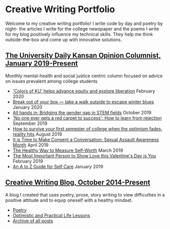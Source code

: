 # Creative Writing Portfolio
Welcome to my creative writing portfolio! I write code by day and poetry by night- the articles I write for the college newspaper and the poems I write for my blog positively influence my technical skills. They help me think outside-the-box and come up with innovative solutions.

## [The University Daily Kansan Opinion Columnist, January 2019-Present](http://www.kansan.com/search/?sd=desc&l=25&s=start_time&f=html&t=article%2Cvideo%2Cyoutube%2Ccollection&app=editorial&nsa=eedition&q=archana)

Monthly mental-health and social justice centric column focused on advice on issues prevalent among college students

* ['Colors of KU' helps advance equity and explore liberation](http://www.kansan.com/opinion/colors-of-ku-helps-advance-equity-and-explore-liberation/article_9aaafbb2-4dc8-11ea-b14b-477b70cd204c.html) February 2020
* [Break out of your box — take a walk outside to escape winter blues](http://www.kansan.com/opinion/break-out-of-your-box-take-a-walk-outside-to/article_af5807e4-4391-11ea-826b-8fd0b302b923.html) January 2020
* [All hands in: Bridging the gender gap in STEM fields](http://www.kansan.com/opinion/all-hands-in-bridging-the-gender-gap-in-stem-fields/article_3528c424-f371-11e9-999f-0b761cdcaa86.html) October 2019
* ['No one ever gets a red carpet to success': How to learn from rejection](http://www.kansan.com/opinion/no-one-ever-gets-a-red-carpet-to-success-how/article_8e6c3140-de29-11e9-9776-7f217f098cf6.html) September 2019
* [How to survive your first semester of college when the optimism fades, reality hits](http://www.kansan.com/opinion/how-to-survive-your-first-semester-of-college-when-the/article_705e082c-c1e6-11e9-bc0d-f3cc85db54d3.html) August 2019
* [It is Time to Make Consent a Conversation: Sexual Assault Awareness Month](http://www.kansan.com/opinion/ramakrishnan-it-s-time-to-make-consent-a-conversation/article_d9d162c8-5958-11e9-872c-7ba2a6f36460.html) April 2019
* [The Healthy Way to Measure Self-Worth](http://www.kansan.com/opinion/ramakrishnan-the-healthy-way-to-measure-self-worth/article_8a35360c-509a-11e9-8ed5-c383fba60079.html) March 2019
* [The Most Important Person to Show Love this Valentine's Day is You](http://www.kansan.com/opinion/ramakrishnan-the-most-important-person-to-show-love-this-valentine/article_6357e19c-2d7c-11e9-84d6-7f4f987b6a69.html) February 2019
* [An A to Z Guide for Self Care](http://www.kansan.com/opinion/ramakrishnan-an-a-to-z-guide-for-self-care/article_37457b8e-15e2-11e9-b765-e33ddb2e291f.html) January 2019

## [Creative Writing Blog, October 2014-Present](https://confusedandcrazilycurious.wordpress.com) 

A blog I created that uses poetry, prose, story writing to view difficulties in a positive attitude and to equip oneself with a healthy mindset.
* [Poetry](https://confusedandcrazilycurious.wordpress.com/tag/poetry/)
* [Optimistic and Practical Life Lessons](https://confusedandcrazilycurious.wordpress.com/tag/life-theory/)
* [Archive of all posts](https://confusedandcrazilycurious.wordpress.com/)
